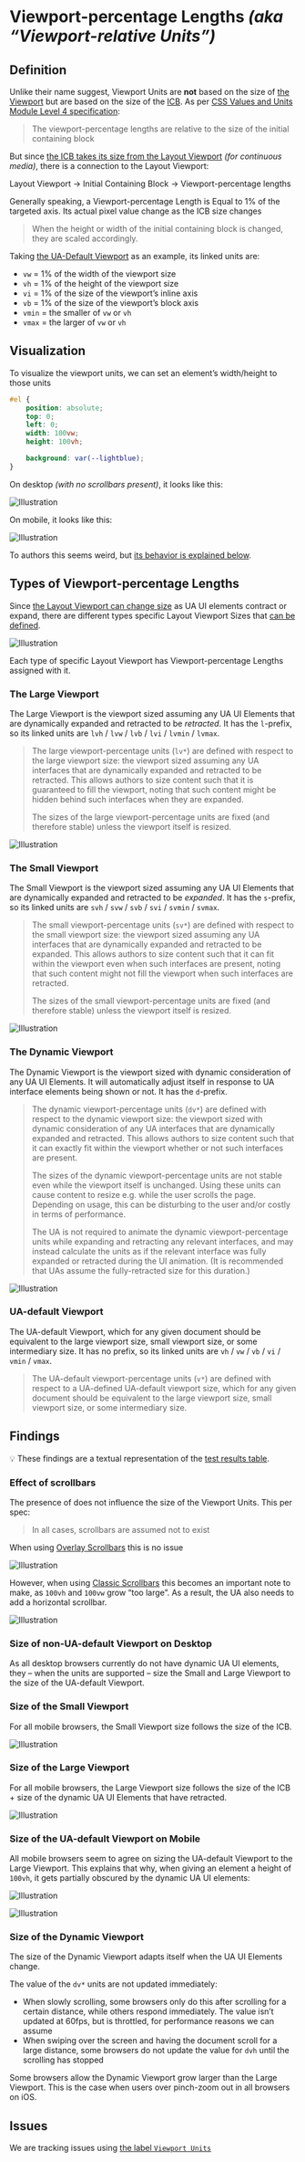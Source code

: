 # Viewport-percentage Lengths _(aka “Viewport-relative Units”)_

## Definition

Unlike their name suggest, Viewport Units are **not** based on the size of [the Viewport](./layout-viewport.md) but are based on the size of the [ICB](./icb.md). As per [CSS Values and Units Module Level 4 specification](https://drafts.csswg.org/css-values-4/#viewport-relative-lengths):

> The viewport-percentage lengths are relative to the size of the initial containing block

But since [the ICB takes its size from the Layout Viewport](./icb.md#definition) _(for continuous media)_, there is a connection to the Layout Viewport:

Layout Viewport → Initial Containing Block → Viewport-percentage lengths

Generally speaking, a Viewport-percentage Length is Equal to 1% of the targeted axis. Its actual pixel value change as the ICB size changes

> When the height or width of the initial containing block is changed, they are scaled accordingly.

Taking [the UA-Default Viewport](#ua-default-viewport) as an example, its linked units are:

- `vw` = 1% of the width of the viewport size
- `vh` = 1% of the height of the viewport size
- `vi` = 1% of the size of the viewport’s inline axis
- `vb` = 1% of the size of the viewport’s block axis
- `vmin` = the smaller of `vw` or `vh`
- `vmax` = the larger of `vw` or `vh`

## Visualization

To visualize the viewport units, we can set an element’s width/height to those units

```css
#el {
    position: absolute;
    top: 0;
    left: 0;
    width: 100vw;
    height: 100vh;

    background: var(--lightblue);
}
```

On desktop _(with no scrollbars present)_, it looks like this:

![Illustration](./illustrations/viewport-units-desktop.png)

On mobile, it looks like this:

![Illustration](./illustrations/viewport-units-mobile-vh--uaui-expanded.png)

To authors this seems weird, but [its behavior is explained below](#size-of-the-ua-default-viewport-on-mobile).

## Types of Viewport-percentage Lengths

Since [the Layout Viewport can change size](./layout-viewport.md#size) as UA UI elements contract or expand, there are different types specific Layout Viewport Sizes that [can be defined](https://drafts.csswg.org/css-values-4/#viewport-relative-lengths).

![Illustration](./illustrations/viewport-units-mobile-naming-things.png)

Each type of specific Layout Viewport has Viewport-percentage Lengths assigned with it.
### The Large Viewport

The Large Viewport is the viewport sized assuming any UA UI Elements that are dynamically expanded and retracted to be *retracted*. It has the `l`-prefix, so its linked units are `lvh` / `lvw` / `lvb` / `lvi` / `lvmin` / `lvmax`.

> The large viewport-percentage units (`lv*`) are defined with respect to the large viewport size: the viewport sized assuming any UA interfaces that are dynamically expanded and retracted to be retracted. This allows authors to size content such that it is guaranteed to fill the viewport, noting that such content might be hidden behind such interfaces when they are expanded.
> 
> The sizes of the large viewport-percentage units are fixed (and therefore stable) unless the viewport itself is resized.

![Illustration](./illustrations/viewport-units-mobile-svh%2Blvh--with-icb--mobilesafari.png)

### The Small Viewport

The Small Viewport is the viewport sized assuming any UA UI Elements that are dynamically expanded and retracted to be *expanded*. It has the `s`-prefix, so its linked units are `svh` / `svw` / `svb` / `svi` / `svmin` / `svmax`.

> The small viewport-percentage units (`sv*`) are defined with respect to the small viewport size: the viewport sized assuming any UA interfaces that are dynamically expanded and retracted to be expanded. This allows authors to size content such that it can fit within the viewport even when such interfaces are present, noting that such content might not fill the viewport when such interfaces are retracted.
> 
> The sizes of the small viewport-percentage units are fixed (and therefore stable) unless the viewport itself is resized.

![Illustration](./illustrations/viewport-units-mobile-svh%2Blvh--with-icb--mobilesafari.png)

### The Dynamic Viewport

The Dynamic Viewport is the viewport sized with dynamic consideration of any UA UI Elements. It will automatically adjust itself in response to UA interface elements being shown or not. It has the `d`-prefix.

> The dynamic viewport-percentage units (`dv*`) are defined with respect to the dynamic viewport size: the viewport sized with dynamic consideration of any UA interfaces that are dynamically expanded and retracted. This allows authors to size content such that it can exactly fit within the viewport whether or not such interfaces are present.
> 
> The sizes of the dynamic viewport-percentage units are not stable even while the viewport itself is unchanged. Using these units can cause content to resize e.g. while the user scrolls the page. Depending on usage, this can be disturbing to the user and/or costly in terms of performance.
> 
> The UA is not required to animate the dynamic viewport-percentage units while expanding and retracting any relevant interfaces, and may instead calculate the units as if the relevant interface was fully expanded or retracted during the UI animation. (It is recommended that UAs assume the fully-retracted size for this duration.)

![Illustration](./illustrations/viewport-units-mobile-dvh--mobilesafari.png)

### UA-default Viewport

The UA-default Viewport, which for any given document should be equivalent to the large viewport size, small viewport size, or some intermediary size. It has no prefix, so its linked units are `vh` / `vw` / `vb` / `vi` / `vmin` / `vmax`.

> The UA-default viewport-percentage units (`v*`) are defined with respect to a UA-defined UA-default viewport size, which for any given document should be equivalent to the large viewport size, small viewport size, or some intermediary size.

## Findings

💡 These findings are a textual representation of the [test results table](https://goo.gle/interop-2022-viewport-testresults).

### Effect of scrollbars

The presence of does not influence the size of the Viewport Units. This per spec:

> In all cases, scrollbars are assumed not to exist

When using [Overlay Scrollbars](./scrolling.md#overlay-scrollbars) this is no issue

![Illustration](./illustrations/viewport-units-desktop-long-content.png)

However, when using [Classic Scrollbars](./scrolling.md#classic-scrollbars) this becomes an important note to make, as `100vh` and `100vw` grow “too large”. As a result, the UA also needs to add a horizontal scrollbar.

![Illustration](./illustrations/viewport-units-desktop-long-content--classic-scrollbar.png)

### Size of non-UA-default Viewport on Desktop

As all desktop browsers currently do not have dynamic UA UI elements, they – when the units are supported – size the Small and Large Viewport to the size of the UA-default Viewport.

### Size of the Small Viewport

For all mobile browsers, the Small Viewport size follows the size of the ICB.

![Illustration](./illustrations/viewport-units-mobile-svh%2Blvh--with-icb--uaui-expanded.png)

### Size of the Large Viewport

For all mobile browsers, the Large Viewport size follows the size of the ICB + size of the dynamic UA UI Elements that have retracted.

![Illustration](./illustrations/viewport-units-mobile-svh%2Blvh--with-icb--uaui-retracted.png)

### Size of the UA-default Viewport on Mobile

All mobile browsers seem to agree on sizing the UA-default Viewport to the Large Viewport. This explains that why, when giving an element a height of `100vh`, it gets partially obscured by the dynamic UA UI elements:

![Illustration](./illustrations/viewport-units-mobile-vh--uaui-expanded.png)

![Illustration](./illustrations/viewport-units-mobile-vh--uaui-retracted.png)

### Size of the Dynamic Viewport

The size of the Dynamic Viewport adapts itself when the UA UI Elements change.

The value of the `dv*` units are not updated immediately:

- When slowly scrolling, some browsers only do this after scrolling for a certain distance, while others respond immediately. The value isn’t updated at 60fps, but is throttled, for performance reasons we can assume
- When swiping over the screen and having the document scroll for a large distance, some browsers do not update the value for `dvh` until the scrolling has stopped

Some browsers allow the Dynamic Viewport grow larger than the Large Viewport. This is the case when users over pinch-zoom out in all browsers on iOS.

## Issues

We are tracking issues using [the label `Viewport Units`](https://github.com/web-platform-tests/interop-2022-viewport/issues?q=is%3Aissue+label%3A%22Viewport+Units%22)